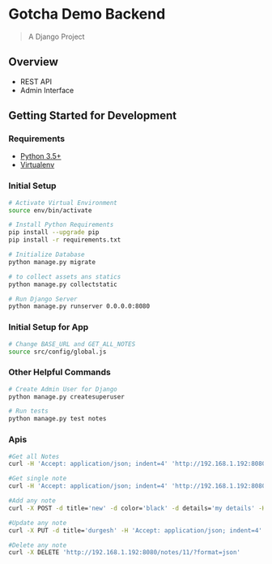 # Gotcha Demo Backend
> A Django Project

## Overview
  - REST API
  - Admin Interface
  
## Getting Started for Development

### Requirements
  - [Python 3.5+](https://www.python.org/downloads/)
  - [Virtualenv](https://virtualenv.pypa.io/en/stable/installation/)

### Initial Setup
```bash
# Activate Virtual Environment
source env/bin/activate

# Install Python Requirements
pip install --upgrade pip
pip install -r requirements.txt

# Initialize Database
python manage.py migrate

# to collect assets ans statics
python manage.py collectstatic

# Run Django Server
python manage.py runserver 0.0.0.0:8080
```
### Initial Setup for App
```bash
# Change BASE_URL and GET_ALL_NOTES 
source src/config/global.js 
```
### Other Helpful Commands
```bash
# Create Admin User for Django
python manage.py createsuperuser

# Run tests
python manage.py test notes
```

### Apis 
```bash
#Get all Notes
curl -H 'Accept: application/json; indent=4' 'http://192.168.1.192:8080/notes/?format=json'

#Get single note
curl -H 'Accept: application/json; indent=4' 'http://192.168.1.192:8080/notes/12/?format=json'

#Add any note
curl -X POST -d title='new' -d color='black' -d details='my details' -H 'Accept: application/json; indent=4' 'http://192.168.1.192:8080/notes/?format=json'

#Update any note 
curl -X PUT -d title='durgesh' -H 'Accept: application/json; indent=4' 'http://192.168.1.192:8080/notes/12/?format=json'

#Delete any note 
curl -X DELETE 'http://192.168.1.192:8080/notes/11/?format=json'
```
